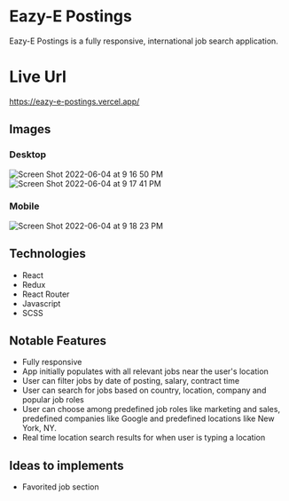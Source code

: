 # Eazy-E Postings

Eazy-E Postings is a fully responsive, international job search application.

# Live Url
https://eazy-e-postings.vercel.app/

## Images
### Desktop
![Screen Shot 2022-06-04 at 9 16 50 PM](https://user-images.githubusercontent.com/72288176/172034854-e0a8485d-482d-44c3-b3f2-0b60dedb5bc6.png)
![Screen Shot 2022-06-04 at 9 17 41 PM](https://user-images.githubusercontent.com/72288176/172034855-6b713e6c-14de-4569-84f4-26664b91522a.png)
### Mobile
![Screen Shot 2022-06-04 at 9 18 23 PM](https://user-images.githubusercontent.com/72288176/172034856-1ed85b4f-592a-402a-b798-78890aaad0a6.png)

## Technologies
* React
* Redux
* React Router
* Javascript
* SCSS


## Notable Features
* Fully responsive
* App initially populates with all relevant jobs near the user's location
* User can filter jobs by date of posting, salary, contract time
* User can search for jobs based on country, location, company and popular job roles
* User can choose among predefined job roles like marketing and sales, predefined companies like Google and predefined locations like New York, NY.
* Real time location search results for when user is typing a location


## Ideas to implements
* Favorited job section
